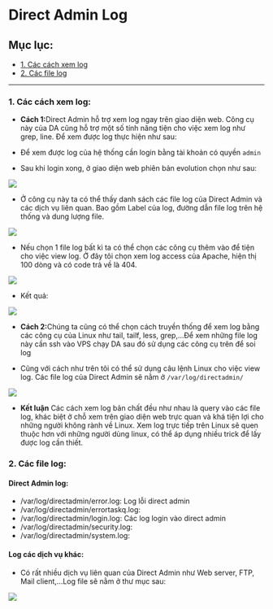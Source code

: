 # Direct Admin Log

## Mục lục:

- [1. Các cách xem log](#1)
- [2. Các file log](#2)


----------------------------------

<a name="1"></a>
### 1. Các cách xem log:

- <b>Cách 1:</b>Direct Admin hỗ trợ xem log ngay trên giao diện web. Công cụ này của DA cũng hỗ trợ một số tính năng tiện cho việc xem log như grep, line. Để xem được log thực hiện như sau:

- Để xem được log của hệ thống cần login bằng tài khoản có quyền `admin`

- Sau khi login xong, ở giao diện web phiên bản evolution chọn như sau:

<img src="https://github.com/trimq/ghichep/blob/master/TriMQ/DirectAdmin/images/33.png">

- Ở công cụ này ta có thể thấy danh sách các file log của Direct Admin và các dịch vụ liên quan. Bao gồm Label của log, đường dẫn file log trên hệ thống và dung lượng file.

<img src="https://github.com/trimq/ghichep/blob/master/TriMQ/DirectAdmin/images/34.png">

- Nếu chọn 1 file log bất kì ta có thể chọn các công cụ thêm vào để tiện cho việc view log. Ở đây tôi chọn xem log access của Apache, hiện thị 100 dòng và có code trả về là 404.

<img src="https://github.com/trimq/ghichep/blob/master/TriMQ/DirectAdmin/images/35.png">

- Kết quả:

<img src="https://github.com/trimq/ghichep/blob/master/TriMQ/DirectAdmin/images/36.png">


- <b>Cách 2:</b>Chúng ta cũng có thể chọn cách truyền thống để xem log bằng các công cụ của Linux như tail, tailf, less, grep,...Để xem những file log này cần ssh vào VPS chạy DA sau đó sử dụng các công cụ trên để soi log

- Cũng với cách như trên tôi có thể sử dụng câu lệnh Linux cho việc view log. Các file log của Direct Admin sẽ nằm ở `/var/log/directadmin/`

<img src="https://github.com/trimq/ghichep/blob/master/TriMQ/DirectAdmin/images/37.png">

- <b>Kết luận</b> Các cách xem log bản chất đều như nhau là query vào các file log, khác biệt ở chỗ xem trên giao diện web trực quan và khá tiện lợi cho những người không rành về Linux. Xem log trực tiếp trên Linux sẽ quen thuộc hơn với những người dùng linux, có thể áp dụng nhiều trick để lấy được log cần thiết.

<a name="2"></a>
### 2. Các file log:

#### Direct Admin log:

- /var/log/directadmin/error.log: Log lỗi direct admin
- /var/log/directadmin/errortaskq.log: 
- /var/log/directadmin/login.log: Các log login vào direct admin
- /var/log/directadmin/security.log: 
- /var/log/directadmin/system.log: 

#### Log các dịch vụ khác:

- Có rất nhiều dịch vụ liên quan của Direct Admin như Web server, FTP, Mail client,...Log file sẽ nằm ở thư mục sau: 

<img src="https://github.com/trimq/ghichep/blob/master/TriMQ/DirectAdmin/images/38.png">































